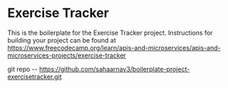 # Exercise Tracker

This is the boilerplate for the Exercise Tracker project. Instructions for building your project can be found at https://www.freecodecamp.org/learn/apis-and-microservices/apis-and-microservices-projects/exercise-tracker

git repo -- https://github.com/sahaarnav3/boilerplate-project-exercisetracker.git
